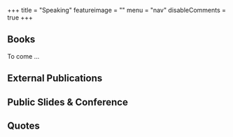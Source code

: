 +++
title = "Speaking"
featureimage = ""
menu = "nav"
disableComments = true
+++

## Books

To come ...

## External Publications

## Public Slides & Conference

## Quotes